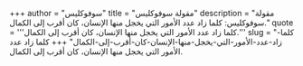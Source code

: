 +++
author = "سوفوكليس"
title = "مقولة سوفوكليس"
description = "مقولة سوفوكليس: كلما زاد عدد الأمور التي يخجل منها الإنسان، كان أقرب إلى الكمال."
quote = '''كلما زاد عدد الأمور التي يخجل منها الإنسان، كان أقرب إلى الكمال.''' 
slug = "كلما-زاد-عدد-الأمور-التي-يخجل-منها-الإنسان-كان-أقرب-إلى-الكمال"
+++
كلما زاد عدد الأمور التي يخجل منها الإنسان، كان أقرب إلى الكمال.
